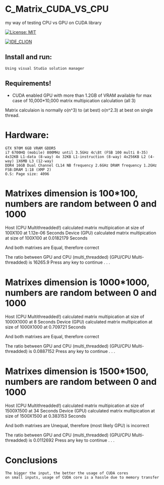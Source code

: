 # C_Matrix_CUDA_VS_CPU

my way of testing CPU vs GPU on CUDA library

[![License: MIT](https://img.shields.io/badge/License-MIT-yellow.svg)](https://opensource.org/licenses/MIT)

[![IDE_CLION](https://img.shields.io/badge/IDE-Visual%20studio-green.svg)](https://www.visualstudio.com/)

## Install and run:
	Using visual Studio solution manager
	
## Requirements!
* CUDA enabled GPU with more than 1.2GB of VRAM available for max case of 10,000*10,000 matrix multipication calculation (all 3)

Matrix calculaion is normally o(n^3) to (at best) o(n^2.3) at best on single thread.

# Hardware:
	GTX 970M 6GB VRAM GDDR5
	i7 6700HQ (mobile) 800MHz until 3.5GHz 4c\8t (FSB 100 multi 8-35) 4x32KB L1-data (8-way) 4x 32KB L1-instruction (8-way) 4x256KB L2 (4-way) 1X6MB L3 (12-way) 
	DDR4 16GB Dual Channel CL14 NB frequency 2.6GHz DRAM frequency 1.2GHz FSB:DRAM 1:18 (XMP 2)
	O.S: Page size: 4096

# Matrixes dimension is 100*100, numbers are random between 0 and 1000
 Host (CPU Multithreadded!) calculated matrix multipication at size of 100X100 at 1.12e-06 Seconds
 Device (GPU) calculated matrix multipication at size of 100X100 at 0.0182179 Seconds


And both matrixes are  Equal, therefore correct


 The ratio between GPU and CPU (multi_threadded) (GPU/CPU Multi-threadded) is  16265.9
Press any key to continue . . .

# Matrixes dimension is 1000*1000, numbers are random between 0 and 1000
Host (CPU Multithreadded!) calculated matrix multipication at size of 1000X1000 at 8 Seconds
 Device (GPU) calculated matrix multipication at size of 1000X1000 at 0.709721 Seconds


And both matrixes are  Equal, therefore correct


 The ratio between GPU and CPU (multi_threadded) (GPU/CPU Multi-threadded) is  0.0887152
Press any key to continue . . .

 
# Matrixes dimension is 1500*1500, numbers are random between 0 and 1000
 Host (CPU Multithreadded!) calculated matrix multipication at size of 1500X1500 at 34 Seconds
 Device (GPU) calculated matrix multipication at size of 1500X1500 at 0.383153 Seconds


And both matrixes are  Unequal, therefore (most likely GPU) is incorrect


 The ratio between GPU and CPU (multi_threadded) (GPU/CPU Multi-threadded) is  0.0112692
Press any key to continue . . .

# Conclusions

	The bigger the input, the better the usage of CUDA cores
	on small inputs, usage of CUDA core is a hassle due to memory transfer

